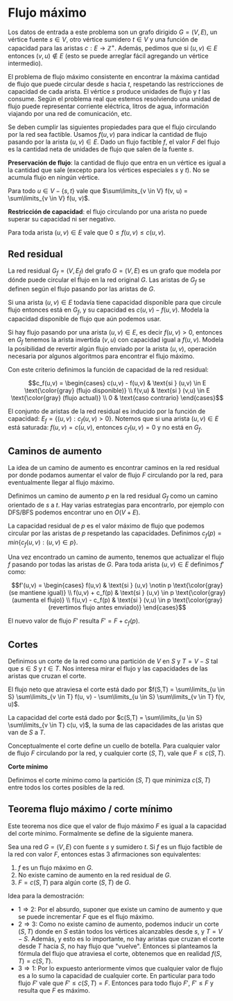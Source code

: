 # Flujo máximo

Los datos de entrada a este problema son un grafo dirigido $G=(V,E)$, un vértice fuente $s \in V$, otro vértice sumidero $t \in V$ y una función de capacidad para las aristas $c: E \rightarrow \mathbb{Z}^+$. Además, pedimos que si $(u,v) \in E$ entonces $(v,u) \notin E$ (esto se puede arreglar fácil agregando un vértice intermedio).

El problema de flujo máximo consistente en encontrar la máxima cantidad de flujo que puede circular desde $s$ hacia $t$, respetando las restricciones de capacidad de cada arista. El vértice $s$ produce unidades de flujo y $t$ las consume. Según el problema real que estemos resolviendo una unidad de flujo puede representar corriente eléctrica, litros de agua, información viajando por una red de comunicación, etc.

Se deben cumplir las siguientes propiedades para que el flujo circulando por la red sea factible. Usamos $f(u,v)$ para indicar la cantidad de flujo pasando por la arista $(u,v) \in E$. Dado un flujo factible $f$, el valor $F$ del flujo es la cantidad neta de unidades de flujo que salen de la fuente $s$.

**Preservación de flujo**: la cantidad de flujo que entra en un vértice es igual a la cantidad que sale (excepto para los vértices especiales $s$ y $t$). No se acumula flujo en ningún vértice.

Para todo $u \in V - \lbrace s,t \rbrace$ vale que $\sum\limits_{v \in V} f(v, u) = \sum\limits_{v \in V} f(u, v)$.

**Restricción de capacidad**: el flujo circulando por una arista no puede superar su capacidad ni ser negativo.

Para toda arista $(u,v) \in E$ vale que $0 \leq f(u,v) \leq c(u,v)$.

## Red residual

La red residual $G_f = (V, E_f)$ del grafo $G = (V,E)$ es un grafo que modela por dónde puede circular el flujo en la red original $G$. Las aristas de $G_f$ se definen según el flujo pasando por las aristas de $G$.

Si una arista $(u,v) \in E$ todavía tiene capacidad disponible para que circule flujo entonces está en $G_f$, y su capacidad es $c(u,v) - f(u,v)$. Modela la capacidad disponible de flujo que aún podemos usar.

Si hay flujo pasando por una arista $(u,v) \in E$, es decir $f(u,v) > 0$, entonces en $G_f$ tenemos la arista invertida $(v,u)$ con capacidad igual a $f(u,v)$. Modela la posibilidad de revertir algún flujo enviado por la arista $(u,v)$, operación necesaria por algunos algoritmos para encontrar el flujo máximo.

Con este criterio definimos la función de capacidad de la red residual:

$$c_f(u,v) = \begin{cases}
c(u,v) - f(u,v) & \text{si } (u,v) \in E \text{\color{gray} (flujo disponible)} \\
f(v,u) & \text{si } (v,u) \in E \text{\color{gray} (flujo actual)} \\
0 & \text{caso contrario}
\end{cases}$$

El conjunto de aristas de la red residual es inducido por la función de capacidad: $E_f = \lbrace (u,v) : c_f(u,v) > 0 \rbrace$. Notemos que si una arista $(u,v) \in E$ está saturada: $f(u,v) = c(u,v)$, entonces $c_f(u,v) = 0$ y no está en $G_f$.

## Caminos de aumento

La idea de un camino de aumento es encontrar caminos en la red residual por donde podamos aumentar el valor de flujo $F$ circulando por la red, para eventualmente llegar al flujo máximo.

Definimos un camino de aumento $p$ en la red residual $G_f$ como un camino orientado de $s$ a $t$. Hay varias estrategias para encontrarlo, por ejemplo con DFS/BFS podemos encontrar uno en $O(V+E)$.

La capacidad residual de $p$ es el valor máximo de flujo que podemos circular por las aristas de $p$ respetando las capacidades. Definimos $c_f(p) = min \lbrace c_f(u,v) : (u,v) \in p \rbrace$.

Una vez encontrado un camino de aumento, tenemos que actualizar el flujo $f$ pasando por todas las aristas de $G$. Para toda arista $(u,v) \in E$ definimos $f'$ como:

$$f'(u,v) = \begin{cases}
f(u,v) & \text{si } (u,v) \notin p \text{\color{gray} (se mantiene igual)} \\
f(u,v) + c_f(p) & \text{si } (u,v) \in p \text{\color{gray} (aumenta el flujo)} \\
f(u,v) - c_f(p) & \text{si } (v,u) \in p \text{\color{gray} (revertimos flujo antes enviado)}
\end{cases}$$

El nuevo valor de flujo $F'$ resulta $F' = F + c_f(p)$.

## Cortes

Definimos un corte de la red como una partición de $V$ en $S$ y $T = V - S$ tal que $s \in S$ y $t \in T$. Nos interesa mirar el flujo y las capacidades de las aristas que cruzan el corte.

El flujo neto que atraviesa el corte está dado por $f(S,T) = \sum\limits_{u \in S} \sum\limits_{v \in T} f(u, v) - \sum\limits_{u \in S} \sum\limits_{v \in T} f(v, u)$.

La capacidad del corte está dado por $c(S,T) = \sum\limits_{u \in S} \sum\limits_{v \in T} c(u, v)$, la suma de las capacidades de las aristas que van de $S$ a $T$.

Conceptualmente el corte define un cuello de botella. Para cualquier valor de flujo $F$ circulando por la red, y cualquier corte $(S,T)$, vale que $F \leq c(S,T)$.

**Corte mínimo**

Definimos el corte mínimo como la partición $(S,T)$ que minimiza $c(S,T)$ entre todos los cortes posibles de la red.

## Teorema flujo máximo / corte mínimo

Este teorema nos dice que el valor de flujo máximo $F$ es igual a la capacidad del corte mínimo. Formalmente se define de la siguiente manera.

Sea una red $G=(V,E)$ con fuente $s$ y sumidero $t$. Si $f$ es un flujo factible de la red con valor $F$, entonces estas 3 afirmaciones son equivalentes:

1. $f$ es un flujo máximo en $G$.
2. No existe camino de aumento en la red residual de $G$.
3. $F = c(S,T)$ para algún corte $(S,T)$ de $G$.

Idea para la demostración:

- $1 \Rightarrow 2$: Por el absurdo, suponer que existe un camino de aumento y que se puede incrementar $F$ que es el flujo máximo.
- $2 \Rightarrow 3$: Como no existe camino de aumento, podemos inducir un corte $(S,T)$ donde en $S$ están todos los vértices alcanzables desde $s$, y $T = V - S$. Además, y esto es lo importante, no hay aristas que cruzan el corte desde $T$ hacia $S$, no hay flujo que "vuelve". Entonces si planteamos la fórmula del flujo que atraviesa el corte, obtenemos que en realidad $f(S,T) = c(S,T)$.
- $3 \Rightarrow 1$: Por lo expuesto anteriormente vimos que cualquier valor de flujo es a lo sumo la capacidad de cualquier corte. En particular para todo flujo $F'$ vale que $F' \leq c(S, T) = F$. Entonces para todo flujo $F'$, $F' \leq F$ y resulta que $F$ es máximo.
